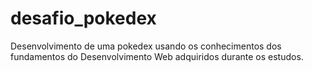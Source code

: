 # desafio_pokedex
Desenvolvimento de uma pokedex usando os conhecimentos dos fundamentos do Desenvolvimento Web adquiridos durante os estudos.
